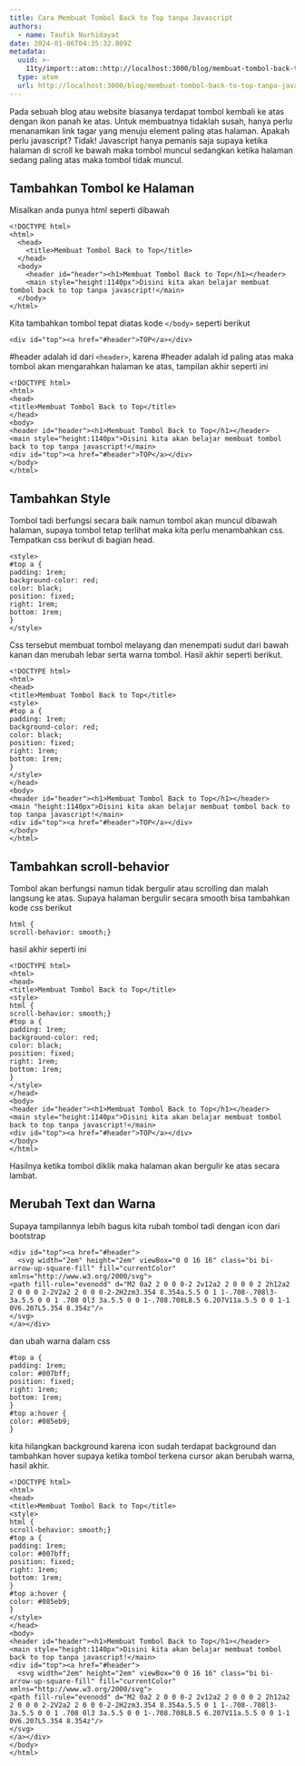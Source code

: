 ```yaml
---
title: Cara Membuat Tombol Back to Top tanpa Javascript
authors:
  - name: Taufik Nurhidayat
date: 2024-01-06T04:35:32.809Z
metadata:
  uuid: >-
    11ty/import::atom::http://localhost:3000/blog/membuat-tombol-back-to-top-tanpa-javascript
  type: atom
  url: http://localhost:3000/blog/membuat-tombol-back-to-top-tanpa-javascript
---
```

Pada sebuah blog atau website biasanya terdapat tombol kembali ke atas dengan ikon panah ke atas. Untuk membuatnya tidaklah susah, hanya perlu menanamkan link tagar yang menuju element paling atas halaman. Apakah perlu javascript? Tidak! Javascript hanya pemanis saja supaya ketika halaman di scroll ke bawah maka tombol muncul sedangkan ketika halaman sedang paling atas maka tombol tidak muncul.

## Tambahkan Tombol ke Halaman

Misalkan anda punya html seperti dibawah

```
<!DOCTYPE html>
<html>
  <head>
    <title>Membuat Tombol Back to Top</title>
  </head>
  <body>
    <header id="header"><h1>Membuat Tombol Back to Top</h1></header>
    <main style="height:1140px">Disini kita akan belajar membuat tombol back to top tanpa javascript!</main>
  </body>
</html>
```

Kita tambahkan tombol tepat diatas kode `</body>` seperti berikut

```
<div id="top"><a href="#header">TOP</a></div>
```

#header adalah id dari `<header>`, karena #header adalah id paling atas maka tombol akan mengarahkan halaman ke atas, tampilan akhir seperti ini

```
<!DOCTYPE html>
<html>
<head>
<title>Membuat Tombol Back to Top</title>
</head>
<body>
<header id="header"><h1>Membuat Tombol Back to Top</h1></header>
<main style="height:1140px">Disini kita akan belajar membuat tombol back to top tanpa javascript!</main>
<div id="top"><a href="#header">TOP</a></div>
</body>
</html>
```

## Tambahkan Style

Tombol tadi berfungsi secara baik namun tombol akan muncul dibawah halaman, supaya tombol tetap terlihat maka kita perlu menambahkan css. Tempatkan css berikut di bagian head.

```
<style>
#top a {
padding: 1rem;
background-color: red;
color: black;
position: fixed;
right: 1rem;
bottom: 1rem;
}
</style>
```

Css tersebut membuat tombol melayang dan menempati sudut dari bawah kanan dan merubah lebar serta warna tombol. Hasil akhir seperti berikut.

```
<!DOCTYPE html>
<html>
<head>
<title>Membuat Tombol Back to Top</title>
<style>
#top a {
padding: 1rem;
background-color: red;
color: black;
position: fixed;
right: 1rem;
bottom: 1rem;
}
</style>
</head>
<body>
<header id="header"><h1>Membuat Tombol Back to Top</h1></header>
<main "height:1140px">Disini kita akan belajar membuat tombol back to top tanpa javascript!</main>
<div id="top"><a href="#header">TOP</a></div>
</body>
</html>
```

## Tambahkan scroll-behavior

Tombol akan berfungsi namun tidak bergulir atau scrolling dan malah langsung ke atas. Supaya halaman bergulir secara smooth bisa tambahkan kode css berikut

```
html {
scroll-behavior: smooth;}
```

hasil akhir seperti ini

```
<!DOCTYPE html>
<html>
<head>
<title>Membuat Tombol Back to Top</title>
<style>
html {
scroll-behavior: smooth;}
#top a {
padding: 1rem;
background-color: red;
color: black;
position: fixed;
right: 1rem;
bottom: 1rem;
}
</style>
</head>
<body>
<header id="header"><h1>Membuat Tombol Back to Top</h1></header>
<main style="height:1140px">Disini kita akan belajar membuat tombol back to top tanpa javascript!</main>
<div id="top"><a href="#header">TOP</a></div>
</body>
</html>
```

Hasilnya ketika tombol diklik maka halaman akan bergulir ke atas secara lambat.

## Merubah Text dan Warna

Supaya tampilannya lebih bagus kita rubah tombol tadi dengan icon dari bootstrap

```
<div id="top"><a href="#header">
  <svg width="2em" height="2em" viewBox="0 0 16 16" class="bi bi-arrow-up-square-fill" fill="currentColor" xmlns="http://www.w3.org/2000/svg">
<path fill-rule="evenodd" d="M2 0a2 2 0 0 0-2 2v12a2 2 0 0 0 2 2h12a2 2 0 0 0 2-2V2a2 2 0 0 0-2-2H2zm3.354 8.354a.5.5 0 1 1-.708-.708l3-3a.5.5 0 0 1 .708 0l3 3a.5.5 0 0 1-.708.708L8.5 6.207V11a.5.5 0 0 1-1 0V6.207L5.354 8.354z"/>
</svg>
</a></div>
```

dan ubah warna dalam css

```
#top a {
padding: 1rem;
color: #007bff;
position: fixed;
right: 1rem;
bottom: 1rem;
}
#top a:hover {
color: #085eb9;
}
```

kita hilangkan background karena icon sudah terdapat background dan tambahkan hover supaya ketika tombol terkena cursor akan berubah warna, hasil akhir.

```
<!DOCTYPE html>
<html>
<head>
<title>Membuat Tombol Back to Top</title>
<style>
html {
scroll-behavior: smooth;}
#top a {
padding: 1rem;
color: #007bff;
position: fixed;
right: 1rem;
bottom: 1rem;
}
#top a:hover {
color: #085eb9;
}
</style>
</head>
<body>
<header id="header"><h1>Membuat Tombol Back to Top</h1></header>
<main style="height:1140px">Disini kita akan belajar membuat tombol back to top tanpa javascript!</main>
<div id="top"><a href="#header">
  <svg width="2em" height="2em" viewBox="0 0 16 16" class="bi bi-arrow-up-square-fill" fill="currentColor" xmlns="http://www.w3.org/2000/svg">
<path fill-rule="evenodd" d="M2 0a2 2 0 0 0-2 2v12a2 2 0 0 0 2 2h12a2 2 0 0 0 2-2V2a2 2 0 0 0-2-2H2zm3.354 8.354a.5.5 0 1 1-.708-.708l3-3a.5.5 0 0 1 .708 0l3 3a.5.5 0 0 1-.708.708L8.5 6.207V11a.5.5 0 0 1-1 0V6.207L5.354 8.354z"/>
</svg>
</a></div>
</body>
</html>
```